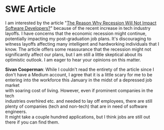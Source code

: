 # SWE Article

I am interested by the article "[The Reason Why Recession Will Not Impact Software Developers?](https://medium.com/geekculture/the-reason-why-recession-will-not-impact-software-developers-c699ef2e3f4d)" because of the recent increase in tech industry layoffs. I have concerns that the economic recession might continue, potentially impacting my post-graduation job plans. It's discouraging to witness layoffs affecting many intelligent and hardworking individuals that I know. The article offers some reassurance that the recession might not significantly affect our plans, but I am still a little skeptical about its optimistic outlook. I am eager to hear your opinions on this matter.

__Sivan Cooperman__: While I couldn't read the entirety of the article since I                                       
don't have a Medium account, I agree that it is a little scary for me to be                                          
entering into the workforce this January in the midst of a depressed job market                                      
with soaring cost of living. However, even if prominent companies in the tech                                        
industries overhired etc. and needed to lay off employees, there are still                                           
plenty of companies (tech and non-tech) that are in need of software engineers.                                      
It might take a couple hundred applications, but I think jobs are still out                                          
there if you can find them.
